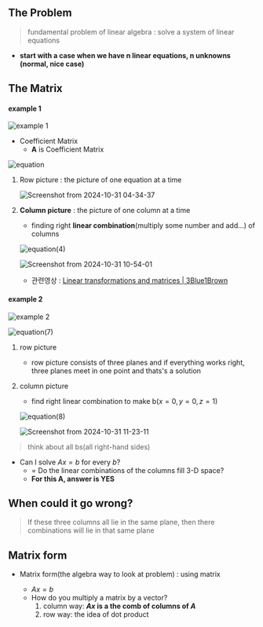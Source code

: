 ## The Problem

> fundamental problem of linear algebra : solve a system of linear equations

- **start with a case when we have n linear equations, n unknowns (normal, nice case)**

## The Matrix

#### example 1

![example 1](https://github.com/user-attachments/assets/79ae3e84-353e-415f-b80d-91f2e0749526)

- Coefficient Matrix
  - **A** is Coefficient Matrix
  
![equation](https://github.com/user-attachments/assets/605016cd-5b1f-42b5-b1a7-419aa9b1efab)


1. Row picture : the picture of one equation at a time
   
   ![Screenshot from 2024-10-31 04-34-37](https://github.com/user-attachments/assets/b4c56041-5465-4b47-a467-fd9c0f1d3f92)

2. **Column picture** : the picture of one column at a time
   - finding right **linear combination**(multiply some number and add...) of columns
     
   ![equation(4)](https://github.com/user-attachments/assets/f3888b83-f472-462f-a9e8-e532353dec46)

   ![Screenshot from 2024-10-31 10-54-01](https://github.com/user-attachments/assets/28744648-3f3f-4dec-b616-1d152d9539e9)

   - 관련영상 : [Linear transformations and matrices | 3Blue1Brown ](https://www.youtube.com/watch?v=kYB8IZa5AuE&list=PLZHQObOWTQDPD3MizzM2xVFitgF8hE_ab&index=3)

#### example 2

![example 2](https://github.com/user-attachments/assets/6f7e97fa-3eab-4ae1-9731-10b22788fefb)

![equation(7)](https://github.com/user-attachments/assets/4dfcc68c-dbfa-4670-9ee8-1fcca685a31f)

1. row picture

    - row picture consists of three planes and if everything works right, three planes meet in one point and thats's a solution
   
2. column picture

   - find right linear combination to make b($x = 0, y = 0, z = 1$)
     
   ![equation(8)](https://github.com/user-attachments/assets/580c4c76-87e6-495f-823a-a2c26a06f70e)

   ![Screenshot from 2024-10-31 11-23-11](https://github.com/user-attachments/assets/aa48ff04-cf4a-4374-9a34-f8bb7345a4f4)
> think about all bs(all right-hand sides)
- Can I solve $Ax=b$ for every $b$?
  - = Do the linear combinations of the columns fill 3-D space?
  - **For this A, answer is YES**
    
## When could it go wrong?

> If these three columns all lie in the same plane, then there combinations will lie in that same plane

## Matrix form

- Matrix form(the algebra way to look at problem) : using matrix
  
    - $Ax = b$
    - How do you multiply a matrix by a vector?
        1. column way: **$Ax$ is a the comb of columns of $A$** 
        3. row way: the idea of dot product

